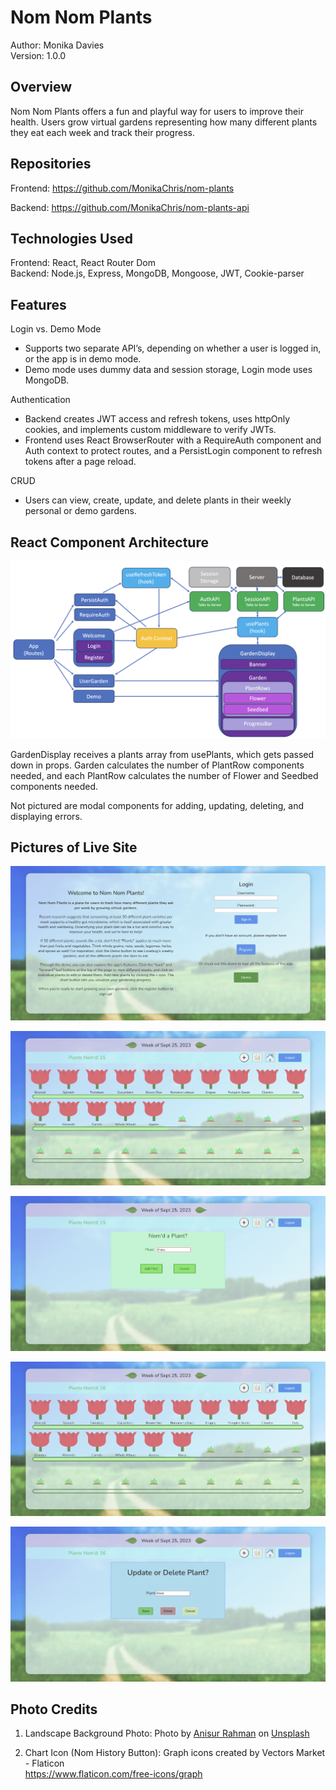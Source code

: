# Nom Nom Plants
Author: Monika Davies\
Version: 1.0.0

## Overview
Nom Nom Plants offers a fun and playful way for users to improve their health. Users grow virtual gardens representing how many different plants they eat each week and track their progress.

## Repositories

Frontend: https://github.com/MonikaChris/nom-plants

Backend: https://github.com/MonikaChris/nom-plants-api

## Technologies Used

Frontend: React, React Router Dom\
Backend: Node.js, Express, MongoDB, Mongoose, JWT, Cookie-parser

## Features

Login vs. Demo Mode

- Supports two separate API’s, depending on whether a user is logged in, or the app is in demo mode.
- Demo mode uses dummy data and session storage, Login mode uses MongoDB.

Authentication

- Backend creates JWT access and refresh tokens, uses httpOnly cookies, and implements custom middleware to verify JWTs.
- Frontend uses React BrowserRouter with a RequireAuth component and Auth context to protect routes, and a PersistLogin component to refresh tokens after a page reload.

CRUD

- Users can view, create, update, and delete plants in their weekly personal or demo gardens.

## React Component Architecture

![Component Architecture](src/images/NomPlantsReactComponents.png)

GardenDisplay receives a plants array from usePlants, which gets passed down in props. Garden calculates the number of PlantRow components needed, and each PlantRow calculates the number of Flower and Seedbed components needed.

Not pictured are modal components for adding, updating, deleting, and displaying errors.

## Pictures of Live Site

![Welcome Page](src/images/WelcomeScreen.png)

![Garden Page](src/images/GardenScreen1.png)

![Garden Page](src/images/GardenScreen2.png)

![Garden Page](src/images/GardenScreen3.png)

![Garden Page](src/images/GardenScreen4.png)

## Photo Credits

1. Landscape Background Photo:
Photo by <a href="https://unsplash.com/@arjabedbd?utm_source=unsplash&utm_medium=referral&utm_content=creditCopyText">Anisur Rahman</a> on <a href="https://unsplash.com/photos/K2b7UDed6uQ?utm_source=unsplash&utm_medium=referral&utm_content=creditCopyText">Unsplash</a>

2. Chart Icon (Nom History Button):
Graph icons created by Vectors Market - Flaticon\
https://www.flaticon.com/free-icons/graph
  